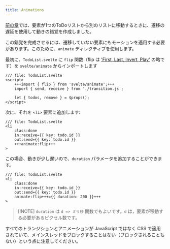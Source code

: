 ```yaml
---
title: Animations
---
```


[前の章](/tutorial/svelte/deferred-transitions)では、要素が1つのToDoリストから別のリストに移動するときに、遷移の遅延を使用して動きの錯覚を作成しました。

この錯覚を完成させるには、遷移していない要素にもモーションを適用する必要があります。このために、`animate` ディレクティブを使用します。

最初に、`TodoList.svelte` に `flip` 関数（flip は ['First, Last, Invert, Play'](https://aerotwist.com/blog/flip-your-animations/) の略です）を `svelte/animate` からインポートします

```svelte
/// file: TodoList.svelte
<script>
	+++import { flip } from 'svelte/animate';+++
	import { send, receive } from './transition.js';

	let { todos, remove } = $props();
</script>
```

次に、それを `<li>` 要素に追加します:

```svelte
/// file: TodoList.svelte
<li
	class:done
	in:receive={{ key: todo.id }}
	out:send={{ key: todo.id }}
	+++animate:flip+++
>
```

この場合、動きが少し遅いので、`duration` パラメータを追加することができます。

```svelte
/// file: TodoList.svelte
<li
	class:done
	in:receive={{ key: todo.id }}
	out:send={{ key: todo.id }}
	animate:flip+++={{ duration: 200 }}+++
>
```

> [!NOTE] `duration` は `d => ミリ秒` 関数でもよいです。`d` は，要素が移動する必要があるピクセル数です。

すべてのトランジションとアニメーションが JavaScript ではなく CSS で適用されていて、メインスレッドをブロックすることはない（ブロックされることもない）という点に注意してください。
